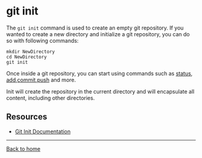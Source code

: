 # git init
The `git init` command is used to create an empty git repository.
If you wanted to create a new directory and initialize a git repository, you can do so with following commands:
 ```
 mkdir NewDirectory
 cd NewDirectory
 git init
 ```
 Once inside a git repository, you can start using commands such as 
 [status](./Status.md),
 [add](./Add.md),[commit](./Commit.md),[push](./Push.md)
 and more.

 Init will create the repository in the current directory and will encapsulate all content, including other directories.
## Resources
- [Git Init Documentation](https://git-scm.com/docs/git-add)
---
[Back to home](../README.md)
